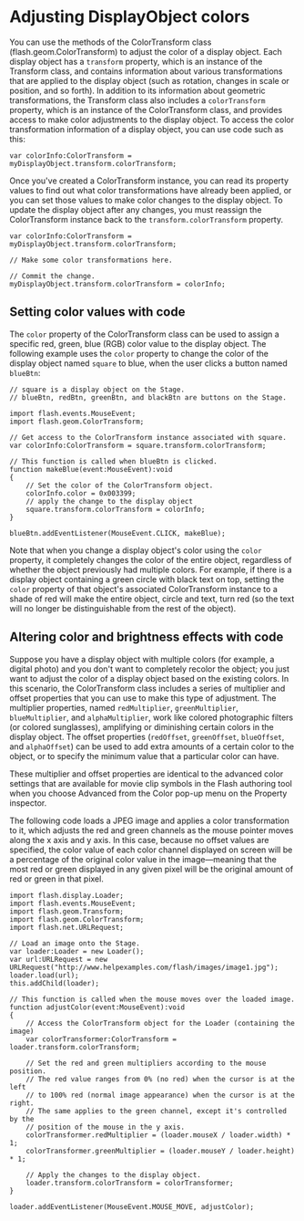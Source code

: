 # Adjusting DisplayObject colors

You can use the methods of the ColorTransform class (flash.geom.ColorTransform)
to adjust the color of a display object. Each display object has a `transform`
property, which is an instance of the Transform class, and contains information
about various transformations that are applied to the display object (such as
rotation, changes in scale or position, and so forth). In addition to its
information about geometric transformations, the Transform class also includes a
`colorTransform` property, which is an instance of the ColorTransform class, and
provides access to make color adjustments to the display object. To access the
color transformation information of a display object, you can use code such as
this:

    var colorInfo:ColorTransform = myDisplayObject.transform.colorTransform;

Once you've created a ColorTransform instance, you can read its property values
to find out what color transformations have already been applied, or you can set
those values to make color changes to the display object. To update the display
object after any changes, you must reassign the ColorTransform instance back to
the `transform.colorTransform` property.

    var colorInfo:ColorTransform = myDisplayObject.transform.colorTransform;

    // Make some color transformations here.

    // Commit the change.
    myDisplayObject.transform.colorTransform = colorInfo;

## Setting color values with code

The `color` property of the ColorTransform class can be used to assign a
specific red, green, blue (RGB) color value to the display object. The following
example uses the `color` property to change the color of the display object
named `square` to blue, when the user clicks a button named `blueBtn`:

    // square is a display object on the Stage.
    // blueBtn, redBtn, greenBtn, and blackBtn are buttons on the Stage.

    import flash.events.MouseEvent;
    import flash.geom.ColorTransform;

    // Get access to the ColorTransform instance associated with square.
    var colorInfo:ColorTransform = square.transform.colorTransform;

    // This function is called when blueBtn is clicked.
    function makeBlue(event:MouseEvent):void
    {
        // Set the color of the ColorTransform object.
        colorInfo.color = 0x003399;
        // apply the change to the display object
        square.transform.colorTransform = colorInfo;
    }

    blueBtn.addEventListener(MouseEvent.CLICK, makeBlue);

Note that when you change a display object's color using the `color` property,
it completely changes the color of the entire object, regardless of whether the
object previously had multiple colors. For example, if there is a display object
containing a green circle with black text on top, setting the `color` property
of that object's associated ColorTransform instance to a shade of red will make
the entire object, circle and text, turn red (so the text will no longer be
distinguishable from the rest of the object).

## Altering color and brightness effects with code

Suppose you have a display object with multiple colors (for example, a digital
photo) and you don't want to completely recolor the object; you just want to
adjust the color of a display object based on the existing colors. In this
scenario, the ColorTransform class includes a series of multiplier and offset
properties that you can use to make this type of adjustment. The multiplier
properties, named `redMultiplier`, `greenMultiplier`, `blueMultiplier`, and
`alphaMultiplier`, work like colored photographic filters (or colored
sunglasses), amplifying or diminishing certain colors in the display object. The
offset properties (`redOffset`, `greenOffset`, `blueOffset`, and `alphaOffset`)
can be used to add extra amounts of a certain color to the object, or to specify
the minimum value that a particular color can have.

These multiplier and offset properties are identical to the advanced color
settings that are available for movie clip symbols in the Flash authoring tool
when you choose Advanced from the Color pop-up menu on the Property inspector.

The following code loads a JPEG image and applies a color transformation to it,
which adjusts the red and green channels as the mouse pointer moves along the x
axis and y axis. In this case, because no offset values are specified, the color
value of each color channel displayed on screen will be a percentage of the
original color value in the image—meaning that the most red or green displayed
in any given pixel will be the original amount of red or green in that pixel.

    import flash.display.Loader;
    import flash.events.MouseEvent;
    import flash.geom.Transform;
    import flash.geom.ColorTransform;
    import flash.net.URLRequest;

    // Load an image onto the Stage.
    var loader:Loader = new Loader();
    var url:URLRequest = new URLRequest("http://www.helpexamples.com/flash/images/image1.jpg");
    loader.load(url);
    this.addChild(loader);

    // This function is called when the mouse moves over the loaded image.
    function adjustColor(event:MouseEvent):void
    {
        // Access the ColorTransform object for the Loader (containing the image)
        var colorTransformer:ColorTransform = loader.transform.colorTransform;

        // Set the red and green multipliers according to the mouse position.
        // The red value ranges from 0% (no red) when the cursor is at the left
        // to 100% red (normal image appearance) when the cursor is at the right.
        // The same applies to the green channel, except it's controlled by the
        // position of the mouse in the y axis.
        colorTransformer.redMultiplier = (loader.mouseX / loader.width) * 1;
        colorTransformer.greenMultiplier = (loader.mouseY / loader.height) * 1;

        // Apply the changes to the display object.
        loader.transform.colorTransform = colorTransformer;
    }

    loader.addEventListener(MouseEvent.MOUSE_MOVE, adjustColor);
